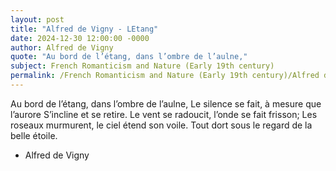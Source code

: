 ```yaml
---
layout: post
title: "Alfred de Vigny - LEtang"
date: 2024-12-30 12:00:00 -0000
author: Alfred de Vigny
quote: "Au bord de l’étang, dans l’ombre de l’aulne,"
subject: French Romanticism and Nature (Early 19th century)
permalink: /French Romanticism and Nature (Early 19th century)/Alfred de Vigny/Alfred de Vigny - LEtang
---
```


Au bord de l’étang, dans l’ombre de l’aulne,
Le silence se fait, à mesure que l’aurore
S’incline et se retire.
Le vent se radoucit, l’onde se fait frisson;
Les roseaux murmurent, le ciel étend son voile.
Tout dort sous le regard de la belle étoile.

- Alfred de Vigny
